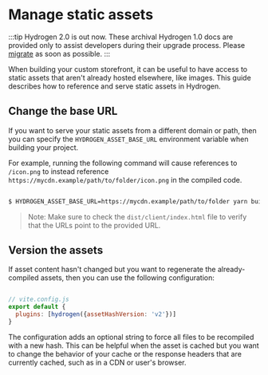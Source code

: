 # Manage static assets


:::tip
Hydrogen 2.0 is out now. These archival Hydrogen 1.0 docs are provided only to assist developers during their upgrade process. Please [migrate](/migrate) as soon as possible.
:::


When building your custom storefront, it can be useful to have access to static assets that aren't already hosted elsewhere, like images. This guide describes how to reference and serve static assets in Hydrogen.

## Change the base URL

If you want to serve your static assets from a different domain or path, then you can specify the `HYDROGEN_ASSET_BASE_URL` environment variable when building your project.

For example, running the following command will cause references to `/icon.png` to instead reference `https://mycdn.example/path/to/folder/icon.png` in the compiled code.

```bash

$ HYDROGEN_ASSET_BASE_URL=https://mycdn.example/path/to/folder yarn build
```



> Note:
> Make sure to check the `dist/client/index.html` file to verify that the URLs point to the provided URL.

## Version the assets

If asset content hasn't changed but you want to regenerate the already-compiled assets, then you can use the following configuration:

```js

// vite.config.js
export default {
  plugins: [hydrogen({assetHashVersion: 'v2'})]
}
```



The configuration adds an optional string to force all files to be recompiled with a new hash. This can be helpful when the asset is cached but you want to change the behavior of your cache or the response headers that are currently cached, such as in a CDN or user's browser.
